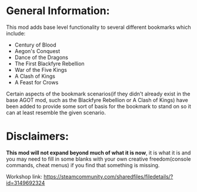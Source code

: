 # General Information:

This mod adds base level functionality to several different bookmarks which include:
* Century of Blood
* Aegon's Conquest
* Dance of the Dragons
* The First Blackfyre Rebellion
* War of the Five Kings
* A Clash of Kings
* A Feast for Crows

Certain aspects of the bookmark scenarios(if they didn't already exist in the base AGOT mod, such as the Blackfyre Rebellion or A Clash of Kings) have been added to provide some sort of basis for the bookmark to stand on so it can at least resemble the given scenario.

# Disclaimers:

**This mod will not expand beyond much of what it is now**, it is what it is and you may need to fill in some blanks with your own creative freedom(console commands, cheat menus) if you find that something is missing.

Workshop link:
https://steamcommunity.com/sharedfiles/filedetails/?id=3149692324
